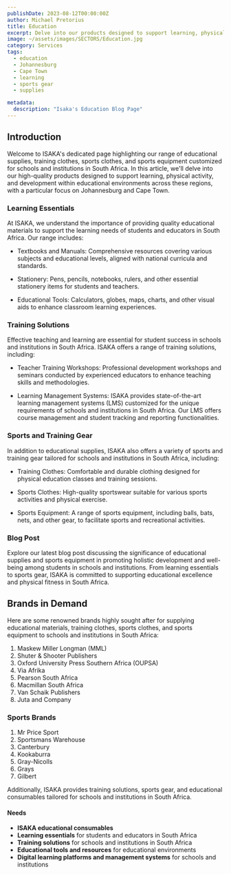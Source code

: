 ```yaml
---
publishDate: 2023-08-12T00:00:00Z
author: Michael Pretorius
title: Education
excerpt: Delve into our products designed to support learning, physical activity, and development.
image: ~/assets/images/SECTORS/Education.jpg
category: Services
tags:
  - education
  - Johannesburg
  - Cape Town
  - learning
  - sports gear
  - supplies

metadata:
  description: "Isaka's Education Blog Page"
---
```


## Introduction
Welcome to ISAKA's dedicated page highlighting our range of educational supplies, training clothes, sports clothes, and sports equipment customized for schools and institutions in South Africa. In this article, we'll delve into our high-quality products designed to support learning, physical activity, and development within educational environments across these regions, with a particular focus on Johannesburg and Cape Town.

###  Learning Essentials
At ISAKA, we understand the importance of providing quality educational materials to support the learning needs of students and educators in South Africa. Our range includes:

- Textbooks and Manuals: Comprehensive resources covering various subjects and educational levels, aligned with national curricula and standards.
  
- Stationery: Pens, pencils, notebooks, rulers, and other essential stationery items for students and teachers.
  
- Educational Tools: Calculators, globes, maps, charts, and other visual aids to enhance classroom learning experiences.

### Training Solutions
Effective teaching and learning are essential for student success in schools and institutions in South Africa. ISAKA offers a range of training solutions, including:

- Teacher Training Workshops: Professional development workshops and seminars conducted by experienced educators to enhance teaching skills and methodologies.

- Learning Management Systems: ISAKA provides state-of-the-art learning management systems (LMS) customized for the unique requirements of schools and institutions in South Africa. Our LMS offers course management and student tracking and reporting functionalities.

### Sports and Training Gear
In addition to educational supplies, ISAKA also offers a variety of sports and training gear tailored for schools and institutions in South Africa, including:

- Training Clothes: Comfortable and durable clothing designed for physical education classes and training sessions.
  
- Sports Clothes: High-quality sportswear suitable for various sports activities and physical exercise.
  
- Sports Equipment: A range of sports equipment, including balls, bats, nets, and other gear, to facilitate sports and recreational activities.

### Blog Post
Explore our latest blog post discussing the significance of educational supplies and sports equipment in promoting holistic development and well-being among students in schools and institutions. From learning essentials to sports gear, ISAKA is committed to supporting educational excellence and physical fitness in South Africa.

## Brands in Demand
Here are some renowned brands highly sought after for supplying educational materials, training clothes, sports clothes, and sports equipment to schools and institutions in South Africa:

1. Maskew Miller Longman (MML)
2. Shuter & Shooter Publishers
3. Oxford University Press Southern Africa (OUPSA)
4. Via Afrika
5. Pearson South Africa
6. Macmillan South Africa
7. Van Schaik Publishers
8. Juta and Company

### Sports Brands

1. Mr Price Sport
2. Sportsmans Warehouse
3. Canterbury
4. Kookaburra
5. Gray-Nicolls
6. Grays
7. Gilbert 

Additionally, ISAKA provides training solutions, sports gear, and educational consumables tailored for schools and institutions in South Africa.

#### Needs
- **ISAKA educational consumables**
- **Learning essentials** for students and educators in South Africa
- **Training solutions** for schools and institutions in South Africa
- **Educational tools and resources** for educational environments
- **Digital learning platforms and management systems** for schools and institutions

